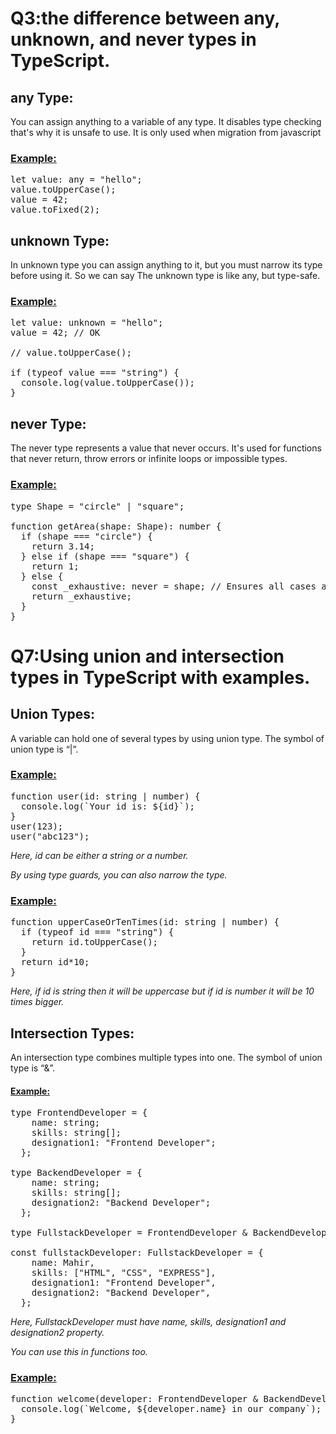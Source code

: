 # **Q3:the difference between any, unknown, and never types in TypeScript.**
## **any Type:**
You can assign anything to a variable of any type. It disables type checking that's why it is unsafe to use. It is only used when migration from javascript
### <ins>Example:</ins>
<pre>let value: any = "hello";
value.toUpperCase();
value = 42;           
value.toFixed(2);</pre> 

## **unknown Type:**
In unknown type you can assign anything to it, but you must narrow its type before using it. So we can say The unknown type is like any, but type-safe.
### <ins>Example:</ins>
<pre>let value: unknown = "hello";
value = 42; // OK

// value.toUpperCase();

if (typeof value === "string") {
  console.log(value.toUpperCase());
}</pre>
## **never Type:**
The never type represents a value that never occurs. It's used for functions that never return, throw errors or infinite loops or impossible types.
### <ins>Example:</ins>
<pre>type Shape = "circle" | "square";

function getArea(shape: Shape): number {
  if (shape === "circle") {
    return 3.14;
  } else if (shape === "square") {
    return 1;
  } else {
    const _exhaustive: never = shape; // Ensures all cases are handled
    return _exhaustive;
  }
}</pre>

# **Q7:Using union and intersection types in TypeScript with examples.**
## **Union Types:**
A variable can hold one of several types by using union type. The symbol of union type is “|”.
### <ins>Example:</ins>
<pre>function user(id: string | number) {
  console.log(`Your id is: ${id}`);
}
user(123);
user("abc123");</pre>

*Here, id can be either a string or a number.*

*By using type guards, you can also narrow the type.*
### <ins>Example:</ins>
<pre>function upperCaseOrTenTimes(id: string | number) {
  if (typeof id === "string") {
    return id.toUpperCase(); 
  }
  return id*10;     
}</pre>

*Here, if id is string then it will be uppercase but if id is number it will be 10 times bigger.*


## **Intersection Types:**
An intersection type combines multiple types into one. The symbol of union type is “&”.
#### <ins>Example:</ins>
<pre>type FrontendDeveloper = {
    name: string;
    skills: string[];
    designation1: "Frontend Developer";
  };

type BackendDeveloper = {
    name: string;
    skills: string[];
    designation2: "Backend Developer";
  };

type FullstackDeveloper = FrontendDeveloper & BackendDeveloper;

const fullstackDeveloper: FullstackDeveloper = {
    name: Mahir,
    skills: ["HTML", "CSS", "EXPRESS"],
    designation1: "Frontend Developer",
    designation2: "Backend Developer",
  };</pre>
*Here, FullstackDeveloper must have name, skills, designation1 and designation2 property.*

*You can use this in functions too.*
### <ins>Example:</ins>
<pre>function welcome(developer: FrontendDeveloper & BackendDeveloper) {
  console.log(`Welcome, ${developer.name} in our company`);
}</pre>




